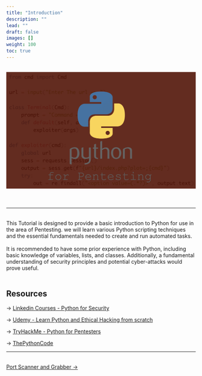 ```yaml
---
title: "Introduction"
description: ""
lead: ""
draft: false
images: []
weight: 100
toc: true
---
```


<br>
<div class="img-border">
  <img src="pythforpen.png"/>
</div>
<br><br>

---

<br>
This Tutorial is designed to provide a basic introduction to Python for use in the area of Pentesting. we will learn various Python scripting techniques and the essential fundamentals needed to create and run automated tasks. 
<br><br>
It is recommended to have some prior experience with Python, including basic knowledge of variables, lists, and classes. Additionally, a fundamental understanding of security principles and potential cyber-attacks would prove useful.
<br><br>

 ## Resources

&rarr; <a href="https://www.linkedin.com/learning/python-for-security/python-for-security?autoplay=true&u=102947196" target="_blank">Linkedin Courses - Python for Security</a>

&rarr; <a href="https://bit.ly/EthicalHackingPython" target="_blank">Udemy - Learn Python and Ethical Hacking from scratch</a>

&rarr; <a href="https://tryhackme.com/room/pythonforcybersecurity" target="_blank">TryHackMe - Python for Pentesters</a>

&rarr; <a href="https://www.thepythoncode.com" target="_blank">ThePythonCode</a>

---

<br>
 <a href="/docs/tutorials/pythonpentesting/portscanner/">Port Scanner and Grabber &rarr;</a>
 <br>

